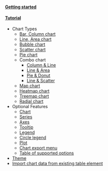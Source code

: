 #### [Getting started](getting-started)

#### [Tutorial](tutorial)

* Chart Types
  * [Bar, Column chart](chart-types-bar,column.md)
  * [Line, Area chart](chart-types-line,area.md)
  * [Bubble chart](chart-types-bubble.md)
  * [Scatter chart](chart-types-scatter.md)
  * [Pie chart](chart-types-pie.md)
  * Combo chart
    * [Column & Line](chart-types-column-line-combo.md)
    * [Line & Area](chart-types-line-area-combo.md)
    * [Pie & Donut](chart-types-pie-donut-combo.md)
    * [Line & Scatter](chart-types-line-scatter-combo.md)
  * [Map chart](chart-types-map.md)
  * [Heatmap chart](chart-types-heatmap.md)
  * [Treemap chart](chart-types-treemap.md)
  * [Radial chart](chart-type-radial.md)
* Optional Features
  * [Chart](features-chart.md)
  * [Series](features-series.md)
  * [Axes](features-axes.md)
  * [Tooltip](features-tooltip.md)
  * [Legend](features-legend.md)
  * [Circle legend](features-circle-legend.md)
  * [Plot](features-plot.md)
  * [Chart export menu](chart-export-menu.md)
  * [Table of supported options](table-of-supported-options.md)
* [Theme](theme.md)
* [Import chart data from existing table element](import-chart-data-from-existing-table-element.md)
